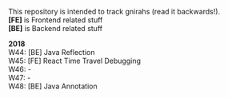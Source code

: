 This repository is intended to track gnirahs (read it backwards!).<br/>
**[FE]** is Frontend related stuff<br/>
**[BE]** is Backend related stuff

**2018**<br/>
W44: [BE] Java Reflection<br/>
W45: [FE] React Time Travel Debugging<br/>
W46: -<br/>
W47: -<br/>
W48: [BE] Java Annotation
